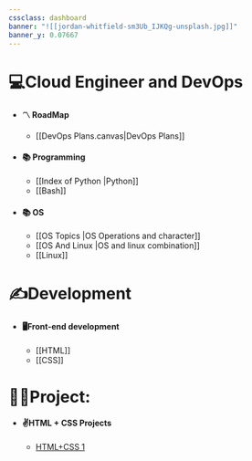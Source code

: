 ```yaml
---
cssclass: dashboard
banner: "![[jordan-whitfield-sm3Ub_IJKQg-unsplash.jpg]]"
banner_y: 0.07667
---
```


# 💻Cloud Engineer and DevOps

- #### 〽️ RoadMap
	- [[DevOps Plans.canvas|DevOps Plans]]
- #### 📚 Programming
	- [[Index of Python |Python]]
	- [[Bash]]
- #### 📚 OS
	- [[OS Topics |OS Operations and character]]
	- [[OS And Linux |OS and linux combination]]
	- [[Linux]] 



# ✍️Development

* #### 🖥️Front-end development
	* [[HTML]]
	* [[CSS]]



# 👨‍💻Project:

* #### ✌️HTML + CSS Projects
	* [ HTML+CSS 1](https://github.com/Gkcloud5/HTML-CSS-1)


